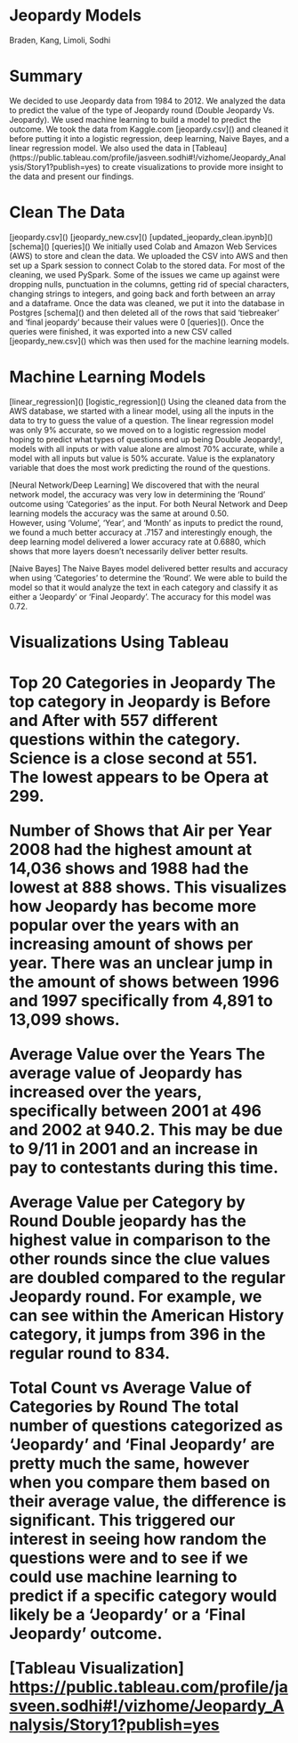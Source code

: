 # Jeopardy Models

Braden, Kang, Limoli, Sodhi

<h1>Summary</h1>
We decided to use Jeopardy data from 1984 to 2012. We analyzed the data to predict the value of the type of Jeopardy round (Double Jeopardy Vs. Jeopardy). We used machine learning to build a model to predict the outcome. We took the data from Kaggle.com [jeopardy.csv]() and cleaned it before putting it into a logistic regression, deep learning, Naive Bayes, and a linear regression model. We also used the data in [Tableau](https://public.tableau.com/profile/jasveen.sodhi#!/vizhome/Jeopardy_Analysis/Story1?publish=yes) to create visualizations to provide more insight to the data and present our findings. 

<h1>Clean The Data</h1>
[jeopardy.csv]()
[jeopardy_new.csv]()
[updated_jeopardy_clean.ipynb]()
[schema]()
[queries]()
We initially used Colab and Amazon Web Services (AWS) to store and clean the data. We uploaded the CSV into AWS and then set up a Spark session to connect Colab to the stored data. For most of the cleaning, we used PySpark. Some of the issues we came up against were dropping nulls, punctuation in the columns, getting rid of special characters, changing strings to integers, and going back and forth between an array and a dataframe. Once the data was cleaned, we put it into the database in Postgres [schema]() and then deleted all of the rows that said ‘tiebreaker’ and ‘final jeopardy’ because their values were 0 [queries](). Once the queries were finished, it was exported into a new CSV called [jeopardy_new.csv]() which was then used for the machine learning models.

<h1>Machine Learning Models</h1>
[linear_regression]()
[logistic_regression]()
Using the cleaned data from the AWS database, we started with a linear model, using all the inputs in the data to try to guess the value of a question. The linear regression model was only 9% accurate, so we moved on to a logistic regression model hoping to predict what types of questions end up being Double Jeopardy!, models with all inputs or with value alone are almost 70% accurate, while a model with all inputs but value is 50% accurate. Value is the explanatory variable that does the most work predicting the round of the questions. 


[Neural Network/Deep Learning]
We discovered that with the neural network model, the accuracy was very low in determining the ‘Round’ outcome using ‘Categories’ as the input.  For both Neural Network and Deep learning models the accuracy was the same at around 0.50.  
However, using ‘Volume’, ‘Year’, and ‘Month’ as inputs to predict the round, we found a much better accuracy at .7157 and interestingly enough, the deep learning model delivered a lower accuracy rate at 0.6880, which shows that more layers doesn’t necessarily deliver better results.  

[Naive Bayes]
The Naive Bayes model delivered better results and accuracy when using ‘Categories’ to determine the ‘Round’.  We were able to build the model so that it would analyze the text in each category and classify it as either a ‘Jeopardy’ or ‘Final Jeopardy’.  The accuracy for this model was 0.72.


<h1>Visualizations Using Tableau<h1>

Top 20 Categories in Jeopardy
The top category in Jeopardy is Before and After with 557 different questions within the category. Science is a close second at 551. The lowest appears to be Opera at 299.

Number of Shows that Air per Year
2008 had the highest amount at 14,036 shows and 1988 had the lowest at 888 shows. This visualizes how Jeopardy has become more popular over the years with an increasing amount of shows per year. There was an unclear jump in the amount of shows between 1996 and 1997 specifically from 4,891 to 13,099 shows.

Average Value over the Years
The average value of Jeopardy has increased over the years, specifically between 2001 at 496 and 2002 at 940.2. This may be due to 9/11 in 2001 and an increase in pay to contestants during this time.

Average Value per Category by Round
Double jeopardy has the highest value in comparison to the other rounds since the clue values are doubled compared to the regular Jeopardy round. For example, we can see within the American History category, it jumps from 396 in the regular round to 834.

Total Count vs Average Value of Categories by Round
The total number of questions categorized as ‘Jeopardy’ and ‘Final Jeopardy’ are pretty much the same, however when you compare them based on their average value, the difference is significant.    This triggered our interest in seeing how random the questions were and to see if we could use machine learning to predict if a specific category would likely be a ‘Jeopardy’ or a ‘Final Jeopardy’ outcome.


[Tableau Visualization] https://public.tableau.com/profile/jasveen.sodhi#!/vizhome/Jeopardy_Analysis/Story1?publish=yes 
